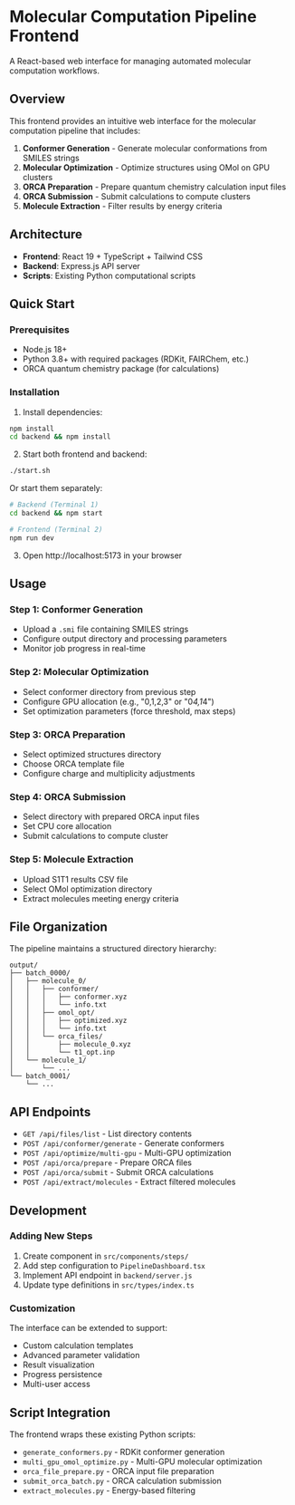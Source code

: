 # Molecular Computation Pipeline Frontend

A React-based web interface for managing automated molecular computation workflows.

## Overview

This frontend provides an intuitive web interface for the molecular computation pipeline that includes:

1. **Conformer Generation** - Generate molecular conformations from SMILES strings
2. **Molecular Optimization** - Optimize structures using OMol on GPU clusters  
3. **ORCA Preparation** - Prepare quantum chemistry calculation input files
4. **ORCA Submission** - Submit calculations to compute clusters
5. **Molecule Extraction** - Filter results by energy criteria

## Architecture

- **Frontend**: React 19 + TypeScript + Tailwind CSS
- **Backend**: Express.js API server
- **Scripts**: Existing Python computational scripts

## Quick Start

### Prerequisites

- Node.js 18+ 
- Python 3.8+ with required packages (RDKit, FAIRChem, etc.)
- ORCA quantum chemistry package (for calculations)

### Installation

1. Install dependencies:
```bash
npm install
cd backend && npm install
```

2. Start both frontend and backend:
```bash
./start.sh
```

Or start them separately:

```bash
# Backend (Terminal 1)
cd backend && npm start

# Frontend (Terminal 2) 
npm run dev
```

3. Open http://localhost:5173 in your browser

## Usage

### Step 1: Conformer Generation
- Upload a `.smi` file containing SMILES strings
- Configure output directory and processing parameters
- Monitor job progress in real-time

### Step 2: Molecular Optimization  
- Select conformer directory from previous step
- Configure GPU allocation (e.g., "0,1,2,3" or "0*4,1*4")
- Set optimization parameters (force threshold, max steps)

### Step 3: ORCA Preparation
- Select optimized structures directory
- Choose ORCA template file
- Configure charge and multiplicity adjustments

### Step 4: ORCA Submission
- Select directory with prepared ORCA input files
- Set CPU core allocation
- Submit calculations to compute cluster

### Step 5: Molecule Extraction
- Upload S1T1 results CSV file
- Select OMol optimization directory
- Extract molecules meeting energy criteria

## File Organization

The pipeline maintains a structured directory hierarchy:

```
output/
├── batch_0000/
│   ├── molecule_0/
│   │   ├── conformer/
│   │   │   ├── conformer.xyz
│   │   │   └── info.txt
│   │   ├── omol_opt/
│   │   │   ├── optimized.xyz
│   │   │   └── info.txt
│   │   └── orca_files/
│   │       ├── molecule_0.xyz
│   │       └── t1_opt.inp
│   └── molecule_1/
│       └── ...
└── batch_0001/
    └── ...
```

## API Endpoints

- `GET /api/files/list` - List directory contents
- `POST /api/conformer/generate` - Generate conformers
- `POST /api/optimize/multi-gpu` - Multi-GPU optimization
- `POST /api/orca/prepare` - Prepare ORCA files
- `POST /api/orca/submit` - Submit ORCA calculations
- `POST /api/extract/molecules` - Extract filtered molecules

## Development

### Adding New Steps

1. Create component in `src/components/steps/`
2. Add step configuration to `PipelineDashboard.tsx`
3. Implement API endpoint in `backend/server.js`
4. Update type definitions in `src/types/index.ts`

### Customization

The interface can be extended to support:
- Custom calculation templates
- Advanced parameter validation
- Result visualization
- Progress persistence
- Multi-user access

## Script Integration

The frontend wraps these existing Python scripts:
- `generate_conformers.py` - RDKit conformer generation
- `multi_gpu_omol_optimize.py` - Multi-GPU molecular optimization
- `orca_file_prepare.py` - ORCA input file preparation
- `submit_orca_batch.py` - ORCA calculation submission
- `extract_molecules.py` - Energy-based filtering
